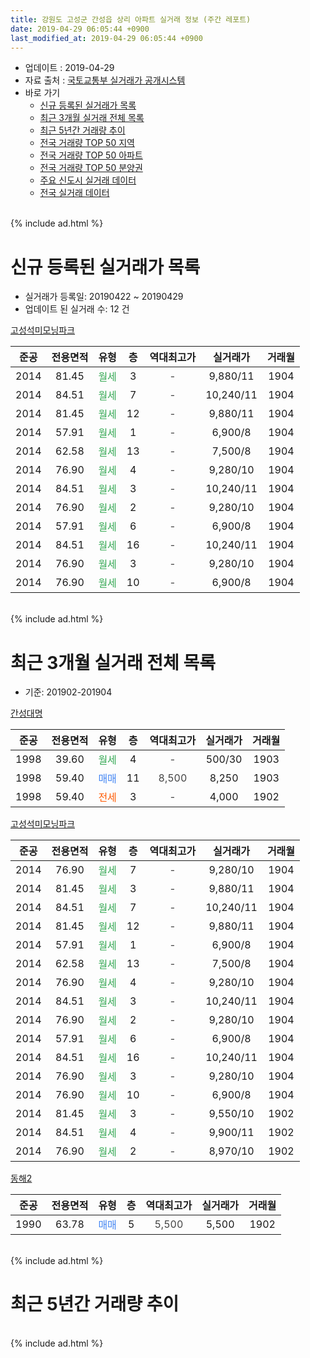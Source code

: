 ```yaml
---
title: 강원도 고성군 간성읍 상리 아파트 실거래 정보 (주간 레포트)
date: 2019-04-29 06:05:44 +0900
last_modified_at: 2019-04-29 06:05:44 +0900
---
```


* 업데이트 : 2019-04-29
* 자료 출처 : [국토교통부 실거래가 공개시스템](http://rt.molit.go.kr)
* 바로 가기
    * [신규 등록된 실거래가 목록](#신규-등록된-실거래가-목록)
    * [최근 3개월 실거래 전체 목록](#최근-3개월-실거래-전체-목록)
    * [최근 5년간 거래량 추이](#최근-5년간-거래량-추이)
    * [전국 거래량 TOP 50 지역](https://inasie.github.io/apt-trade-info/최근-3개월-전국에서-가장-거래가-많이-발생한-지역)
    * [전국 거래량 TOP 50 아파트](https://inasie.github.io/apt-trade-info/최근-3개월-전국에서-가장-거래가-많이-발생한-아파트)
    * [전국 거래량 TOP 50 분양권](https://inasie.github.io/apt-trade-info/최근-3개월-전국에서-가장-거래가-많이-발생한-분양권)
    * [주요 신도시 실거래 데이터](https://inasie.github.io/apt-trade-info/주요-신도시)
    * [전국 실거래 데이터](https://inasie.github.io/apt-trade-info/전국)
<br>
{% include ad.html %}
<br>

# 신규 등록된 실거래가 목록
* 실거래가 등록일: 20190422 ~ 20190429
* 업데이트 된 실거래 수: 12 건


[고성석미모닝파크](https://search.naver.com/search.naver?query=%EA%B0%95%EC%9B%90%EB%8F%84+%EA%B3%A0%EC%84%B1%EA%B5%B0+%EA%B0%84%EC%84%B1%EC%9D%8D+%EC%83%81%EB%A6%AC+%EA%B3%A0%EC%84%B1%EC%84%9D%EB%AF%B8%EB%AA%A8%EB%8B%9D%ED%8C%8C%ED%81%AC)

|준공|전용면적|유형|층|역대최고가|실거래가|거래월|
|:---:|:---:|:---:|:---:|:---:|:---:|:---:|
|2014|81.45|<span style="color:#34a853">월세</span>|3|<span style="color:#444444">-</span>|9,880/11|1904|
|2014|84.51|<span style="color:#34a853">월세</span>|7|<span style="color:#444444">-</span>|10,240/11|1904|
|2014|81.45|<span style="color:#34a853">월세</span>|12|<span style="color:#444444">-</span>|9,880/11|1904|
|2014|57.91|<span style="color:#34a853">월세</span>|1|<span style="color:#444444">-</span>|6,900/8|1904|
|2014|62.58|<span style="color:#34a853">월세</span>|13|<span style="color:#444444">-</span>|7,500/8|1904|
|2014|76.90|<span style="color:#34a853">월세</span>|4|<span style="color:#444444">-</span>|9,280/10|1904|
|2014|84.51|<span style="color:#34a853">월세</span>|3|<span style="color:#444444">-</span>|10,240/11|1904|
|2014|76.90|<span style="color:#34a853">월세</span>|2|<span style="color:#444444">-</span>|9,280/10|1904|
|2014|57.91|<span style="color:#34a853">월세</span>|6|<span style="color:#444444">-</span>|6,900/8|1904|
|2014|84.51|<span style="color:#34a853">월세</span>|16|<span style="color:#444444">-</span>|10,240/11|1904|
|2014|76.90|<span style="color:#34a853">월세</span>|3|<span style="color:#444444">-</span>|9,280/10|1904|
|2014|76.90|<span style="color:#34a853">월세</span>|10|<span style="color:#444444">-</span>|6,900/8|1904|


<br>
{% include ad.html %}
<br>

# 최근 3개월 실거래 전체 목록
* 기준: 201902-201904


[간성대명](https://search.naver.com/search.naver?query=%EA%B0%95%EC%9B%90%EB%8F%84+%EA%B3%A0%EC%84%B1%EA%B5%B0+%EA%B0%84%EC%84%B1%EC%9D%8D+%EC%83%81%EB%A6%AC+%EA%B0%84%EC%84%B1%EB%8C%80%EB%AA%85)

|준공|전용면적|유형|층|역대최고가|실거래가|거래월|
|:---:|:---:|:---:|:---:|:---:|:---:|:---:|
|1998|39.60|<span style="color:#34a853">월세</span>|4|<span style="color:#444444">-</span>|500/30|1903|
|1998|59.40|<span style="color:#4285f3">매매</span>|11|<span style="color:#444444">8,500</span>|8,250|1903|
|1998|59.40|<span style="color:#ff5a00">전세</span>|3|<span style="color:#444444">-</span>|4,000|1902|

[고성석미모닝파크](https://search.naver.com/search.naver?query=%EA%B0%95%EC%9B%90%EB%8F%84+%EA%B3%A0%EC%84%B1%EA%B5%B0+%EA%B0%84%EC%84%B1%EC%9D%8D+%EC%83%81%EB%A6%AC+%EA%B3%A0%EC%84%B1%EC%84%9D%EB%AF%B8%EB%AA%A8%EB%8B%9D%ED%8C%8C%ED%81%AC)

|준공|전용면적|유형|층|역대최고가|실거래가|거래월|
|:---:|:---:|:---:|:---:|:---:|:---:|:---:|
|2014|76.90|<span style="color:#34a853">월세</span>|7|<span style="color:#444444">-</span>|9,280/10|1904|
|2014|81.45|<span style="color:#34a853">월세</span>|3|<span style="color:#444444">-</span>|9,880/11|1904|
|2014|84.51|<span style="color:#34a853">월세</span>|7|<span style="color:#444444">-</span>|10,240/11|1904|
|2014|81.45|<span style="color:#34a853">월세</span>|12|<span style="color:#444444">-</span>|9,880/11|1904|
|2014|57.91|<span style="color:#34a853">월세</span>|1|<span style="color:#444444">-</span>|6,900/8|1904|
|2014|62.58|<span style="color:#34a853">월세</span>|13|<span style="color:#444444">-</span>|7,500/8|1904|
|2014|76.90|<span style="color:#34a853">월세</span>|4|<span style="color:#444444">-</span>|9,280/10|1904|
|2014|84.51|<span style="color:#34a853">월세</span>|3|<span style="color:#444444">-</span>|10,240/11|1904|
|2014|76.90|<span style="color:#34a853">월세</span>|2|<span style="color:#444444">-</span>|9,280/10|1904|
|2014|57.91|<span style="color:#34a853">월세</span>|6|<span style="color:#444444">-</span>|6,900/8|1904|
|2014|84.51|<span style="color:#34a853">월세</span>|16|<span style="color:#444444">-</span>|10,240/11|1904|
|2014|76.90|<span style="color:#34a853">월세</span>|3|<span style="color:#444444">-</span>|9,280/10|1904|
|2014|76.90|<span style="color:#34a853">월세</span>|10|<span style="color:#444444">-</span>|6,900/8|1904|
|2014|81.45|<span style="color:#34a853">월세</span>|3|<span style="color:#444444">-</span>|9,550/10|1902|
|2014|84.51|<span style="color:#34a853">월세</span>|4|<span style="color:#444444">-</span>|9,900/11|1902|
|2014|76.90|<span style="color:#34a853">월세</span>|2|<span style="color:#444444">-</span>|8,970/10|1902|

[동해2](https://search.naver.com/search.naver?query=%EA%B0%95%EC%9B%90%EB%8F%84+%EA%B3%A0%EC%84%B1%EA%B5%B0+%EA%B0%84%EC%84%B1%EC%9D%8D+%EC%83%81%EB%A6%AC+%EB%8F%99%ED%95%B42)

|준공|전용면적|유형|층|역대최고가|실거래가|거래월|
|:---:|:---:|:---:|:---:|:---:|:---:|:---:|
|1990|63.78|<span style="color:#4285f3">매매</span>|5|<span style="color:#444444">5,500</span>|5,500|1902|


<br>
{% include ad.html %}
<br>

# 최근 5년간 거래량 추이


<div style="width:100%;">
    <canvas id="deal_progress" height="200"></canvas>
</div>

<script>
new Chart(document.getElementById("deal_progress"), {
    type: 'line',
    data: {
        labels: ['201404','201405','201406','201407','201408','201409','201410','201411','201412','201501','201502','201503','201504','201505','201506','201507','201508','201509','201510','201511','201512','201601','201602','201603','201604','201605','201606','201607','201608','201609','201610','201611','201612','201701','201702','201703','201704','201705','201706','201707','201708','201709','201710','201711','201712','201801','201802','201803','201804','201805','201806','201807','201808','201809','201810','201811','201812','201901','201902','201903','201904'],
        datasets: [{
            label: '매매',
            pointRadius: 1,
            data: [2, 1, 2, 1, 1, 1, 2, 0, 3, 3, 0, 2, 0, 1, 3, 2, 3, 1, 2, 1, 1, 1, 0, 1, 2, 2, 2, 1, 1, 0, 3, 1, 0, 1, 0, 0, 0, 1, 3, 0, 1, 0, 1, 0, 0, 0, 1, 0, 0, 2, 2, 2, 0, 1, 1, 0, 2, 0, 1, 1, 0],
            borderColor: "rgba(255, 201, 14, 1)",
            backgroundColor: "rgba(255, 201, 14, 0.5)",
            fill: false,
            lineTension: 0
        },{
            label: '전월세',
            pointRadius: 1,
            data: [25, 6, 2, 3, 3, 4, 8, 6, 4, 8, 17, 5, 0, 2, 1, 0, 0, 3, 1, 0, 0, 3, 12, 10, 0, 0, 3, 1, 0, 0, 0, 1, 2, 1, 5, 1, 11, 3, 0, 2, 1, 3, 1, 0, 1, 4, 5, 0, 13, 3, 1, 2, 0, 0, 1, 2, 4, 2, 4, 1, 13],
            borderColor: "rgba(0, 141, 185, 1)",
            backgroundColor: "rgba(0, 141, 185, 0.5)",
            fill: false,
            lineTension: 0
        }
        ]
    },
    options: {
        responsive: true,
        title: {
            display: false
        },
        tooltips: {
            mode: 'index',
            intersect: false
        },
        hover: {
            mode: 'nearest',
            intersect: true
        },
        scales: {
            xAxes: [{
                display: true,
                scaleLabel: {
                    display: true,
                    labelString: '년/월'
                }
            }],
            yAxes: [{
                display: true,
                ticks: {
                    suggestedMin: 0,
                },
                scaleLabel: {
                    display: true,
                    labelString: '실거래 수'
                }
            }]
        }
    }
});

</script>


<br>
{% include ad.html %}
<br>

